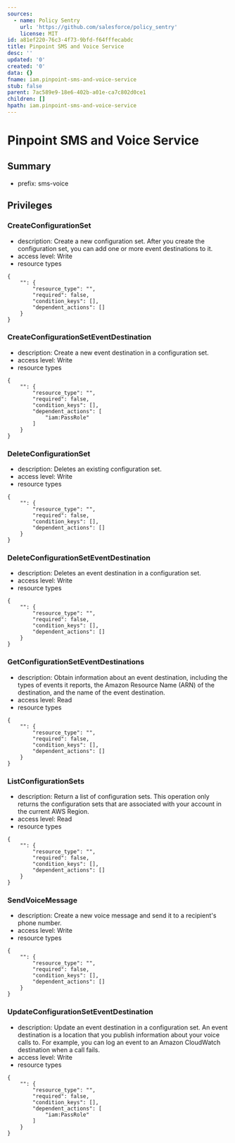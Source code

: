 ```yaml
---
sources:
  - name: Policy Sentry
    url: 'https://github.com/salesforce/policy_sentry'
    license: MIT
id: a81ef220-76c3-4f73-9bfd-f64fffecabdc
title: Pinpoint SMS and Voice Service
desc: ''
updated: '0'
created: '0'
data: {}
fname: iam.pinpoint-sms-and-voice-service
stub: false
parent: 7ac589e9-18e6-402b-a01e-ca7c802d0ce1
children: []
hpath: iam.pinpoint-sms-and-voice-service
---
```

# Pinpoint SMS and Voice Service

## Summary

- prefix: sms-voice

## Privileges

### CreateConfigurationSet

- description: Create a new configuration set. After you create the configuration set, you can add one or more event destinations to it.
- access level: Write
- resource types

```
{
    "": {
        "resource_type": "",
        "required": false,
        "condition_keys": [],
        "dependent_actions": []
    }
}
```

### CreateConfigurationSetEventDestination

- description: Create a new event destination in a configuration set.
- access level: Write
- resource types

```
{
    "": {
        "resource_type": "",
        "required": false,
        "condition_keys": [],
        "dependent_actions": [
            "iam:PassRole"
        ]
    }
}
```

### DeleteConfigurationSet

- description: Deletes an existing configuration set.
- access level: Write
- resource types

```
{
    "": {
        "resource_type": "",
        "required": false,
        "condition_keys": [],
        "dependent_actions": []
    }
}
```

### DeleteConfigurationSetEventDestination

- description: Deletes an event destination in a configuration set.
- access level: Write
- resource types

```
{
    "": {
        "resource_type": "",
        "required": false,
        "condition_keys": [],
        "dependent_actions": []
    }
}
```

### GetConfigurationSetEventDestinations

- description: Obtain information about an event destination, including the types of events it reports, the Amazon Resource Name (ARN) of the destination, and the name of the event destination.
- access level: Read
- resource types

```
{
    "": {
        "resource_type": "",
        "required": false,
        "condition_keys": [],
        "dependent_actions": []
    }
}
```

### ListConfigurationSets

- description: Return a list of configuration sets. This operation only returns the configuration sets that are associated with your account in the current AWS Region.
- access level: Read
- resource types

```
{
    "": {
        "resource_type": "",
        "required": false,
        "condition_keys": [],
        "dependent_actions": []
    }
}
```

### SendVoiceMessage

- description: Create a new voice message and send it to a recipient's phone number.
- access level: Write
- resource types

```
{
    "": {
        "resource_type": "",
        "required": false,
        "condition_keys": [],
        "dependent_actions": []
    }
}
```

### UpdateConfigurationSetEventDestination

- description: Update an event destination in a configuration set. An event destination is a location that you publish information about your voice calls to. For example, you can log an event to an Amazon CloudWatch destination when a call fails.
- access level: Write
- resource types

```
{
    "": {
        "resource_type": "",
        "required": false,
        "condition_keys": [],
        "dependent_actions": [
            "iam:PassRole"
        ]
    }
}
```

